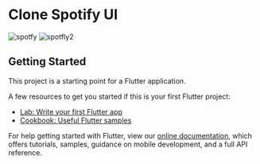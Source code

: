 # Clone Spotify UI 
![spotfy](https://user-images.githubusercontent.com/98062365/152699480-5b55c64a-6411-4d63-acd4-4cee10f32849.gif)
![spotfly2](https://user-images.githubusercontent.com/98062365/152699481-19a84615-e904-4f22-ae9c-63800b8445c5.gif)


## Getting Started

This project is a starting point for a Flutter application.

A few resources to get you started if this is your first Flutter project:

- [Lab: Write your first Flutter app](https://flutter.dev/docs/get-started/codelab)
- [Cookbook: Useful Flutter samples](https://flutter.dev/docs/cookbook)

For help getting started with Flutter, view our
[online documentation](https://flutter.dev/docs), which offers tutorials,
samples, guidance on mobile development, and a full API reference.
